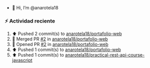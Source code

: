 - 👋 Hi, I’m @anarotela18

### :zap: Actividad reciente
<!--RECENT_ACTIVITY:start-->
1. ⬆️ Pushed 2 commit(s) to [anarotela18/portafolio-web](https://github.com/anarotela18/portafolio-web)<br>
2. 🎉 Merged PR [#2](https://github.com/anarotela18/portafolio-web/pull/2) in [anarotela18/portafolio-web](https://github.com/anarotela18/portafolio-web)<br>
3. 💪 Opened PR [#2](https://github.com/anarotela18/portafolio-web/pull/2) in [anarotela18/portafolio-web](https://github.com/anarotela18/portafolio-web)<br>
4. ⬆️ Pushed 1 commit(s) to [anarotela18/portafolio-web](https://github.com/anarotela18/portafolio-web)<br>
5. ⬆️ Pushed 1 commit(s) to [anarotela18/practical-rest-api-course-javascript](https://github.com/anarotela18/practical-rest-api-course-javascript)<br>
<!--RECENT_ACTIVITY:end-->
